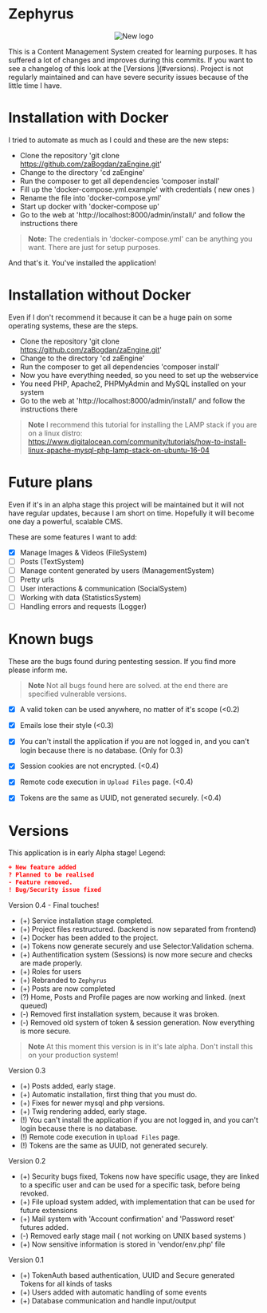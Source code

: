 # Zephyrus
<p align="center">
  <img src="https://imgur.com/uHDcZyk.jpg" alt="New logo"/>
</p>
This is a Content Management System created for learning purposes. It has suffered a lot of changes and improves during this commits. If you want to see a changelog of this look at the [Versions ](#versions). Project is not regularly maintained and can have severe security issues because of the little time I have.

# Installation with Docker
I tried to automate as much as I could and these are the new steps:
* Clone the repository 'git clone https://github.com/zaBogdan/zaEngine.git'
* Change to the directory 'cd zaEngine'
* Run the composer to get all dependencies 'composer install'
* Fill up the 'docker-compose.yml.example' with credentials ( new ones )
* Rename the file into 'docker-compose.yml'
* Start up docker with 'docker-compose up'
* Go to the web at 'http://localhost:8000/admin/install/' and follow the instructions there

> **Note:** The credentials in 'docker-compose.yml' can be anything you want. There are just for setup purposes.

And that's it. You've installed the application!

# Installation without Docker
Even if I don't recommend it because it can be a huge pain on some operating systems, these are the steps.
* Clone the repository 'git clone https://github.com/zaBogdan/zaEngine.git'
* Change to the directory 'cd zaEngine'
* Run the composer to get all dependencies 'composer install'
* Now you have everything needed, so you need to set up the webservice
* You need PHP, Apache2, PHPMyAdmin and MySQL installed on your system
* Go to the web at 'http://localhost:8000/admin/install/' and follow the instructions there

> **Note** I recommend this tutorial for installing the LAMP stack if you are on a linux distro: https://www.digitalocean.com/community/tutorials/how-to-install-linux-apache-mysql-php-lamp-stack-on-ubuntu-16-04

# Future plans
Even if it's in an alpha stage this project will be maintained but it will not have regular updates, because I am short on time. Hopefully it will become one day a powerful, scalable CMS.

These are some features I want to add:
- [x] Manage Images & Videos (FileSystem)
- [ ] Posts (TextSystem)
- [ ] Manage content generated by users (ManagementSystem)
- [ ] Pretty urls
- [ ] User interactions & communication (SocialSystem)
- [ ] Working with data (StatisticsSystem)
- [ ] Handling errors and requests (Logger)

# Known bugs
These are the bugs found during pentesting session. If you find more please inform me. 

> **Note** Not all bugs found here are solved. at the end there are specified vulnerable versions.

- [x] A valid token can be used anywhere, no matter of it's scope (<0.2)
- [x] Emails lose their style (<0.3)
- [x] You can't install the application if you are not logged in, and you can't login because there is no database. (Only for 0.3)
- [x] Session cookies are not encrypted. (<0.4)
- [x] Remote code execution in `Upload Files` page. (<0.4)
- [x] Tokens are the same as UUID, not generated securely. (<0.4)


# Versions

This application is in early Alpha stage!
Legend:
```json
+ New feature added
? Planned to be realised
- Feature removed.
! Bug/Security issue fixed
```

Version 0.4 - Final touches!
- (+) Service installation stage completed.
- (+) Project files restructured. (backend is now separated from frontend)
- (+) Docker has been added to the project.
- (+) Tokens now generate securely and use Selector:Validation schema.
- (+) Authentification system (Sessions) is now more secure and checks are made properly.
- (+) Roles for users
- (+) Rebranded to `Zephyrus`
- (+) Posts are now completed
- (?) Home, Posts and Profile pages are now working and linked. (next queued)
- (-) Removed first installation system, because it was broken.
- (-) Removed old system of token & session generation. Now everything is more secure.
> **Note** At this moment this version is in it's late alpha. Don't install this on your production system!

Version 0.3
- (+) Posts added, early stage.
- (+) Automatic installation, first thing that you must do.
- (+) Fixes for newer mysql and php versions.
- (+) Twig rendering added, early stage.
- (!) You can't install the application if you are not logged in, and you can't login because there is no database.
- (!) Remote code execution in `Upload Files` page.
- (!) Tokens are the same as UUID, not generated securely. 

Version 0.2
- (+) Security bugs fixed, Tokens now have specific usage, they are linked to a specific user and can be used for a specific task, before being revoked.
- (+) File upload system added, with implementation that can be used for future extensions
- (+) Mail system with 'Account confirmation' and 'Password reset' futures added.
- (-) Removed early stage mail ( not working on UNIX based systems )
- (+) Now sensitive information is stored in 'vendor/env.php' file

Version 0.1
- (+) TokenAuth based authentication, UUID and Secure generated Tokens for all kinds of tasks
- (+) Users added with automatic handling of some events
- (+) Database communication and handle input/output
